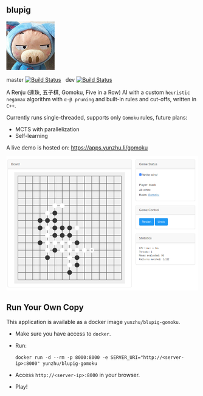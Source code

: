 blupig
------

![blupig](gui/client/assets/blupig.jpg "blupig")

master [![Build Status](https://travis-ci.org/yunzhu-li/blupig.svg?branch=master)](https://travis-ci.org/yunzhu-li/blupig) &nbsp; dev [![Build Status](https://travis-ci.org/yunzhu-li/blupig.svg?branch=dev)](https://travis-ci.org/yunzhu-li/blupig)

A Renju (連珠, 五子棋, Gomoku, Five in a Row) AI with a custom `heuristic negamax` algorithm with `α-β pruning` and built-in rules and cut-offs, written in `C++`.

Currently runs single-threaded, supports only `Gomoku` rules, future plans:
- MCTS with parallelization
- Self-learning

A live demo is hosted on: https://apps.yunzhu.li/gomoku

![Alt text](gui/screenshots/00.png?raw=true "Screenshot")

Run Your Own Copy
-----
This application is available as a docker image `yunzhu/blupig-gomoku`.

- Make sure you have access to `docker`.

- Run:
  ```
  docker run -d --rm -p 8000:8000 -e SERVER_URI="http://<server-ip>:8000" yunzhu/blupig-gomoku
  ```

- Access `http://<server-ip>:8000` in your browser.

- Play!
